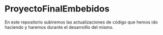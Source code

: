 # ProyectoFinalEmbebidos
En este repositorio subiremos las actualizaciones de código que hemos ido haciendo y haremos durante el desarrolllo del mismo.
